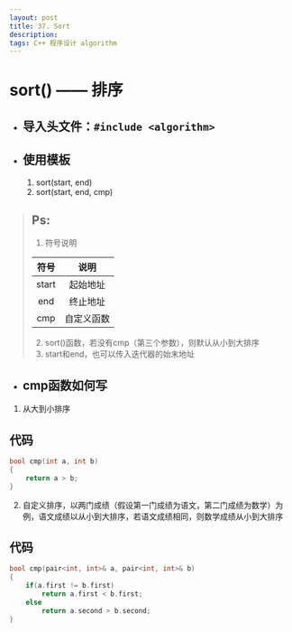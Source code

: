 ```yaml
---
layout: post
title: 37. Sort
description: 
tags: C++ 程序设计 algorithm
---
```


# sort() —— 排序

- ## 导入头文件：`#include <algorithm>`
- ## 使用模板 
   1. sort(start, end)
   2. sort(start, end, cmp) <br/>
> ## Ps:
> 1. 符号说明
> 
> | 符号 | 说明 |
> | :---: | :---: |
> | start | 起始地址 |
> | end   |终止地址 |
> | cmp   | 自定义函数 |
> 
> 2. sort()函数，若没有cmp（第三个参数），则默认从小到大排序
> 3. start和end，也可以传入迭代器的始末地址

- ## cmp函数如何写
1. 从大到小排序
## **代码**

```cpp
bool cmp(int a, int b)
{
    return a > b;
}
```
2. 自定义排序，以两门成绩（假设第一门成绩为语文，第二门成绩为数学）为例，语文成绩以从小到大排序，若语文成绩相同，则数学成绩从小到大排序
## **代码**

```cpp
bool cmp(pair<int, int>& a, pair<int, int>& b)
{
    if(a.first != b.first)
        return a.first < b.first;
    else
        return a.second > b.second;
}
```
